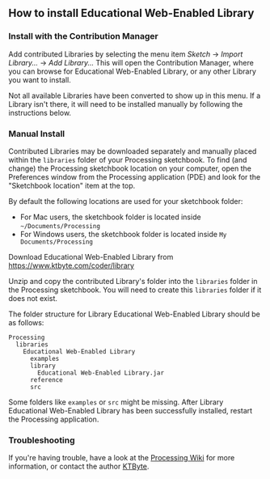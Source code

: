 ## How to install Educational Web-Enabled Library

### Install with the Contribution Manager

Add contributed Libraries by selecting the menu item _Sketch_ → _Import Library..._ → _Add Library..._ This will open the Contribution Manager, where you can browse for Educational Web-Enabled Library, or any other Library you want to install.

Not all available Libraries have been converted to show up in this menu. If a Library isn't there, it will need to be installed manually by following the instructions below.

### Manual Install

Contributed Libraries may be downloaded separately and manually placed within the `libraries` folder of your Processing sketchbook. To find (and change) the Processing sketchbook location on your computer, open the Preferences window from the Processing application (PDE) and look for the "Sketchbook location" item at the top.

By default the following locations are used for your sketchbook folder: 
  * For Mac users, the sketchbook folder is located inside `~/Documents/Processing` 
  * For Windows users, the sketchbook folder is located inside `My Documents/Processing`

Download Educational Web-Enabled Library from https://www.ktbyte.com/coder/library

Unzip and copy the contributed Library's folder into the `libraries` folder in the Processing sketchbook. You will need to create this `libraries` folder if it does not exist.

The folder structure for Library Educational Web-Enabled Library should be as follows:

```
Processing
  libraries
    Educational Web-Enabled Library
      examples
      library
        Educational Web-Enabled Library.jar
      reference
      src
```
             
Some folders like `examples` or `src` might be missing. After Library Educational Web-Enabled Library has been successfully installed, restart the Processing application.

### Troubleshooting

If you're having trouble, have a look at the [Processing Wiki](https://github.com/processing/processing/wiki/How-to-Install-a-Contributed-Library) for more information, or contact the author [KTByte](https://www.ktbyte.com).
